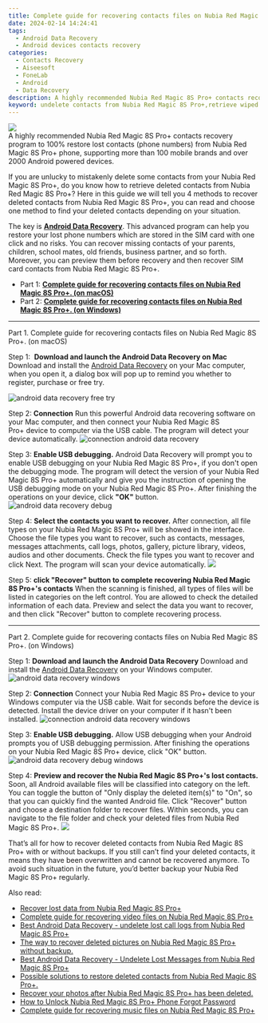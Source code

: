 ```yaml
---
title: Complete guide for recovering contacts files on Nubia Red Magic 8S Pro+.
date: 2024-02-14 14:24:41
tags: 
  - Android Data Recovery
  - Android devices contacts recovery
categories: 
  - Contacts Recovery
  - Aiseesoft
  - FoneLab
  - Android
  - Data Recovery
description: A highly recommended Nubia Red Magic 8S Pro+ contacts recovery program to 100% restore lost contacts (phone numbers) from Nubia Red Magic 8S Pro+ phone, supporting more than 100 mobile brands and over 2000 Android powered devices.
keyword: undelete contacts from Nubia Red Magic 8S Pro+,retrieve wiped phone number Nubia Red Magic 8S Pro+,regain missing contacts,Nubia Red Magic 8S Pro+ contacts recovery,unerase contacts,android contacts retrieval,how to retrieve contacts from Nubia Red Magic 8S Pro+,contacts disappear Nubia Red Magic 8S Pro+,Nubia Red Magic 8S Pro+ contacts disappear,does the Nubia Red Magic 8S Pro+ have a backup for deleted contacts,how to restore your files from Nubia Red Magic 8S Pro+,Nubia Red Magic 8S Pro+ contacts disappeared
---
```


<img src="https://img0mobiles.techidaily.com/images/best-assets/devices/nubia/nubia-red-magic-8s-proplus/1.jpg" class="atpl-imgstyle"  />

<div class="atpl-content atpl-for-fonelab-android recover-contacts">

<div class="atpl-post-description-part-1">
A highly recommended Nubia Red Magic 8S Pro+ contacts recovery program to 100% restore lost contacts (phone numbers) from Nubia Red Magic 8S Pro+ phone, supporting more than 100 mobile brands and over 2000 Android powered devices.
</div>




<div class="atpl-post-description-part-2">
<div class="tpl-content-sub-paragraph-content">
  <p>
    If you are unlucky to mistakenly delete some contacts from your Nubia Red Magic 8S Pro+, do you know how to retrieve deleted contacts from Nubia Red Magic 8S Pro+? Here in this guide we will tell you 4 methods to recover deleted contacts from Nubia Red Magic 8S Pro+, you can read and choose one method to find your deleted contacts depending on your situation.
  </p>
</div>
</div>

<div class="atpl-post-description-part-3">
<div class="tpl-content-sub-paragraph-normal">
    <p>
        The key is <a href="https://tools.techidaily.com/aiseesoft-android-data-recovery/" target="_blank" rel="noopener"><strong>Android Data Recovery</strong></a>. This advanced program can help you restore your lost phone numbers which are stored in the SIM card with one click and no risks. You can recover missing contacts of your parents, children, school mates, old friends, business partner, and so forth. Moreover, you can preview them before recovery and then recover SIM card contacts from Nubia Red Magic 8S Pro+.
    </p>
</div>
</div>


<ul>
  <li>Part 1: <strong><a href="#p1"> Complete guide for recovering contacts files on Nubia Red Magic 8S Pro+.  (on macOS)</a></strong></li>
  <li>Part 2: <strong><a href="#p2"> Complete guide for recovering contacts files on Nubia Red Magic 8S Pro+.  (on Windows)</a></strong></li>
</ul>




<!-- Part 1 -->
<a id="p1" name="p1" ></a><hr>

<div>
  <span class="atpl-step-part-style">Part 1. Complete guide for recovering contacts files on Nubia Red Magic 8S Pro+. (on macOS)</span>
</div>  

<span class="atpl-stepstyle-a"><span>Step 1: </span></span> <strong>Download and launch the Android Data Recovery on Mac</strong>
Download and install the <a href="https://tools.techidaily.com/aiseesoft-android-data-recovery/" target="_blank" rel="noopener">Android Data Recovery</a> on your Mac computer, when you open it, a dialog box will pop up to remind you whether to register, purchase or free try.

<img src="https://tools.techidaily.com/images/apps/aiseesoft/android-data-recovery/mac-free-try.png" class="atpl-imgstyle" alt="android data recovery free try" />

<span class="atpl-stepstyle-a"><span>Step 2: </span></span> <strong>Connection</strong>
Run this powerful Android data recovering software on your Mac computer, and then connect your Nubia Red Magic 8S Pro+ device to computer via the USB cable. The program will detect your device automatically.
<img src="https://tools.techidaily.com/images/apps/aiseesoft/android-data-recovery/mac-connection-interface.jpg" class="atpl-imgstyle" alt="connection android data recovery" />

<span class="atpl-stepstyle-a"><span>Step 3: </span></span> <strong>Enable USB debugging.</strong>
Android Data Recovery will prompt you to enable USB debugging on your Nubia Red Magic 8S Pro+, if you don't open the debugging mode. The program will detect the version of your Nubia Red Magic 8S Pro+ automatically and give you the instruction of opening the USB debugging mode on your Nubia Red Magic 8S Pro+. After finishing the operations on your device, click <strong>"OK"</strong> button.
<img src="https://tools.techidaily.com/images/apps/aiseesoft/android-data-recovery/mac-android-usb-debug.jpg"  class="atpl-imgstyle" alt="android data recovery debug" />

<span class="atpl-stepstyle-a"><span>Step 4: </span></span> <strong>Select the contacts you want to recover.</strong>
After connection, all file types on your Nubia Red Magic 8S Pro+ will be showed in the interface. Choose the file types you want to recover, such as contacts, messages, messages attachments, call logs, photos, gallery, picture library, videos, audios and other documents. Check the file types you want to recover and click Next. The program will scan your device automatically.
<img src="https://tools.techidaily.com/images/apps/aiseesoft/android-data-recovery/mac-choose-type-contacts.jpg" class="atpl-imgstyle"  />

<span class="atpl-stepstyle-a"><span>Step 5: </span></span> <strong>click "Recover" button to  complete recovering Nubia Red Magic 8S Pro+'s contacts</strong>
When the scanning is finished, all types of files will be listed in categories on the left control. You are allowed to check the detailed information of each data. Preview and select the data you want to recover, and then click "Recover" button to complete recovering process.


<a id="p2" name="p2"></a><hr>

<!-- Part 2 -->
<div>
  <span class="atpl-step-part-style">Part 2. Complete guide for recovering contacts files on Nubia Red Magic 8S Pro+. (on Windows)</span>
</div>

<span class="atpl-stepstyle-a"><span>Step 1: </span></span> <strong>Download and launch the Android Data Recovery</strong>
Download and install the <a href="https://tools.techidaily.com/aiseesoft-android-data-recovery/" target="_blank" rel="noopener">Android Data Recovery</a> on your Windows computer.
<img src="https://tools.techidaily.com/images/apps/aiseesoft/android-data-recovery/win-start-interface.png"  class="atpl-imgstyle" alt="android data recovery windows" />

<span class="atpl-stepstyle-a"><span>Step 2: </span></span> <strong>Connection</strong>
Connect your Nubia Red Magic 8S Pro+ device to your Windows computer via the USB cable. Wait for seconds before the device is detected. Install the device driver on your computer if it hasn't been installed.
<img src="https://tools.techidaily.com/images/apps/aiseesoft/android-data-recovery/win-connection-interface.png" class="atpl-imgstyle" alt="connection android data recovery windows" />

<span class="atpl-stepstyle-a"><span>Step 3: </span></span> <strong>Enable USB debugging.</strong>
Allow USB debugging when your Android prompts you of USB debugging permission. After finishing the operations on your Nubia Red Magic 8S Pro+ device, click "OK" button.
<img src="https://tools.techidaily.com/images/apps/aiseesoft/android-data-recovery/win-android-usb-debug.png" class="atpl-imgstyle" alt="android data recovery debug windows" />

<span class="atpl-stepstyle-a"><span>Step 4: </span></span> <strong>Preview and recover the Nubia Red Magic 8S Pro+'s lost contacts.</strong>
Soon, all Android available files will be classified into category on the left. You can toggle the button of "Only display the deleted item(s)" to "On", so that you can quickly find the wanted Android file. Click "Recover" button and choose a destination folder to recover files. Within seconds, you can navigate to the file folder and check your deleted files from Nubia Red Magic 8S Pro+.
<img src="https://tools.techidaily.com/images/apps/aiseesoft/android-data-recovery/win-recover-contacts.jpg" class="atpl-imgstyle"  />

<div class="atpl-post-description-part-4">
<div class="tpl-content-sub-paragraph-normal">
    <p>
        That’s all for how to recover deleted contacts from Nubia Red Magic 8S Pro+ with or without backups. If you still can’t find your deleted contacts, it means they have been overwritten and cannot be recovered anymore. To avoid such situation in the future, you’d better backup your Nubia Red Magic 8S Pro+ regularly.
    </p>
</div>
</div>

<ins class="adsbygoogle"
     style="display:block"
     data-ad-client="ca-pub-7571918770474297"
     data-ad-slot="8358498916"
     data-ad-format="auto"
     data-full-width-responsive="true"></ins>

<span class="atpl-alsoreadstyle">Also read:</span>
<div><ul>
<li><a href="/recover-lost-data-from-nubia-red-magic-8s-proplus-by-fonelab-android-recover-data/" target="_blank" rel="noopener"><u>Recover lost data from Nubia Red Magic 8S Pro+</u></a></li>
<li><a href="/complete-guide-for-recovering-video-files-on-nubia-red-magic-8s-proplus-by-fonelab-android-recover-video/" target="_blank" rel="noopener"><u>Complete guide for recovering video files on Nubia Red Magic 8S Pro+</u></a></li>
<li><a href="/best-android-data-recovery-undelete-lost-call-logs-from-nubia-red-magic-8s-proplus-by-fonelab-android-recover-call-logs/" target="_blank" rel="noopener"><u>Best Android Data Recovery - undelete lost call logs from Nubia Red Magic 8S Pro+</u></a></li>
<li><a href="/the-way-to-recover-deleted-pictures-on-nubia-red-magic-8s-proplus-without-backup-by-fonelab-android-recover-pictures/" target="_blank" rel="noopener"><u>The way to recover deleted pictures on Nubia Red Magic 8S Pro+ without backup.</u></a></li>
<li><a href="/best-android-data-recovery-undelete-lost-messages-from-nubia-red-magic-8s-proplus-by-fonelab-android-recover-messages/" target="_blank" rel="noopener"><u>Best Android Data Recovery - Undelete Lost Messages from Nubia Red Magic 8S Pro+</u></a></li>
<li><a href="/possible-solutions-to-restore-deleted-contacts-from-nubia-red-magic-8s-proplus-by-fonelab-android-recover-contacts/" target="_blank" rel="noopener"><u>Possible solutions to restore deleted contacts from Nubia Red Magic 8S Pro+.</u></a></li>
<li><a href="/recover-your-photos-after-nubia-red-magic-8s-proplus-has-been-deleted-by-fonelab-android-recover-photos/" target="_blank" rel="noopener"><u>Recover your photos after Nubia Red Magic 8S Pro+ has been deleted.</u></a></li>
<li><a href="/how-to-unlock-nubia-red-magic-8s-proplus-phone-forgot-password-by-drfone-android-unlock-android-unlock/" target="_blank" rel="noopener"><u>How to Unlock Nubia Red Magic 8S Pro+ Phone Forgot Password</u></a></li>
<li><a href="/complete-guide-for-recovering-music-files-on-nubia-red-magic-8s-proplus-by-fonelab-android-recover-music/" target="_blank" rel="noopener"><u>Complete guide for recovering music files on Nubia Red Magic 8S Pro+</u></a></li>
</ul></div>

</div>
